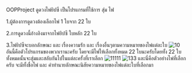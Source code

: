 OOPProject
ดูดวงไพ่ยิปซี เป็นโปรแกรมที่ใช้การ สุ่ม ไพ่่ 

1.ผู้ต้องการดูดวงต้องเลือกไพ่ 1 ใบจาก 22 ใบ 

2.การดูดวงนี้อ้างอิงมาจากไพ่ยิปซี ใบหลัก 22 ใบ 

3.ไพ่ยิปซีจะบอกลักษณะ และ เรื่องความรัก และ เรื่องอื่นๆตามความหมายของไพ่แต่ละใบ
![10](https://user-images.githubusercontent.com/45479416/49273617-2f4c1b00-f4a8-11e8-9cb3-b45e6cfc59a1.PNG)   
อันนี้คือตัวโปรแกรมของพวกเรานะครับ โดยจะมีไพ่ให้เลือกทั้งหมด 22 ใบนะครับโดยทั้ง 22 ใบทั้งหมดนั้นจะสุ่มและสลับกันไปในแต่ละครั้งที่เราเลือก
![11111](https://user-images.githubusercontent.com/45479416/49273729-86ea8680-f4a8-11e8-882b-010b031fbf35.PNG)
![133](https://user-images.githubusercontent.com/45479416/49273731-894ce080-f4a8-11e8-9add-a58fffab6f3b.PNG)
และนี่คือตัวอย่างไพ่ที่เลือกครับ จะมีทั้งชื่อไพ่ และ คำทำนายลักษณะนิสัยความหมายของไพ่แต่ละใบที่เลือกมา
